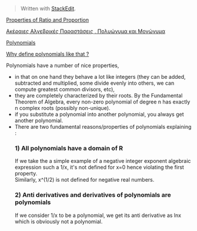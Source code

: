 


> Written with [StackEdit](https://stackedit.io/).
> 
[Properties of Ratio and Proportion](https://www.math-only-math.com/properties-of-ratio-and-proportion.html)

[Ακέραιες Αλγεβρικές Παραστάσεις , Πολυώνυμα και Μονώνυμα ](http://www.p-theodoropoulos.gr/ergasies/sxolvivl-algpar-pol-mon.pdf)

[Polynomials](http://tutorial.math.lamar.edu/Classes/Alg/Polynomials.aspx)

[Why define polynomials like that ?](https://www.quora.com/Why-cant-the-variable-in-a-polynomial-have-a-fraction-or-decimal-as-its-exponent)

Polynomials have a number of nice properties, 

 - in that on one hand they behave a lot like integers (they can be added, subtracted and multiplied, some divide evenly into others, we can compute greatest common divisors, etc), 
 - they are completely characterized by their roots. By the Fundamental Theorem of Algebra, every non-zero polynomial of degree n has exactly n complex roots (possibly non-unique).
 - if you substitute a polynomial into another polynomial, you always get another polynomial.
 - There are two fundamental reasons/properties of polynomials explaining :  
	### 1) All polynomials have a domain of R
	If we take the a simple example of a negative integer exponent algebraic expression such a 1/x, it's not defined for x=0 hence violating the first property.  
	Similarly, x^(1/2) is not defined for negative real numbers.  
	### 2) Anti derivatives and derivatives of polynomials are polynomials
	If we consider 1/x to be a polynomial, we get its anti derivative as lnx which is obviously not a polynomial.
<!--stackedit_data:
eyJoaXN0b3J5IjpbMzcwNTY2ODIwLC01NjA2MDM3NDhdfQ==
-->